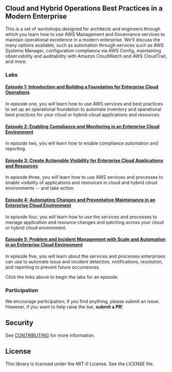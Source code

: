 ## Cloud and Hybrid Operations Best Practices in a Modern Enterprise

This is a set of workshops designed for architects and engineers through which you learn how to use AWS Management and Governance services to maintain operational excellence in a modern enterprise. We'll discuss the many options available, such as automation through services such as AWS Systems Manager, configuration compliance via AWS Config, maintaining observability and auditability with Amazon CloudWatch and AWS CloudTrail, and more.

### Labs

#### [Episode 1: Introduction and Building a Foundation for Enterprise Cloud Operations](/episode-01-step-00-overview.md)

In episode one, you will learn how to use AWS services and best practices to set up an operational foundation to automate inventory and operational best practices for your cloud or hybrid-cloud applications and resources.

#### [Episode 2: Enabling Compliance and Monitoring in an Enterprise Cloud Environment]()

In episode two, you will learn how to enable compliance automation and reporting.

#### [Episode 3: Create Actionable Visibility for Enterprise Cloud Applications and Resources](/episode-03-step-00-overview.md)

In episode three, you will learn how to use AWS services and processes to enable visibility of applications and resources in cloud and hybrid cloud environments -- and take action.

#### [Episode 4: Automating Changes and Preventative Maintenance in an Enterprise Cloud Environment](/episode-04-step-00-overview.md)

In episode four, you will learn how to use the services and processes to manage application and resource changes and patching across your cloud or hybrid cloud environment.

#### [Episode 5: Problem and Incident Management with Scale and Automation in an Enterprise Cloud Environment](/episode-05-step-00-overview.md)

In episode five, you will learn about the services and processes enterprises can use to automate issue and incident detection, notifications, resolution, and reporting to prevent future occurrences.

Click the links above to begin the labs for an episode.

### Participation

We encourage participation; if you find anything, please submit an issue. However, if you want to help raise the bar, **submit a PR**!

## Security

See [CONTRIBUTING](CONTRIBUTING.md#security-issue-notifications) for more information.

## License

This library is licensed under the MIT-0 License. See the LICENSE file.